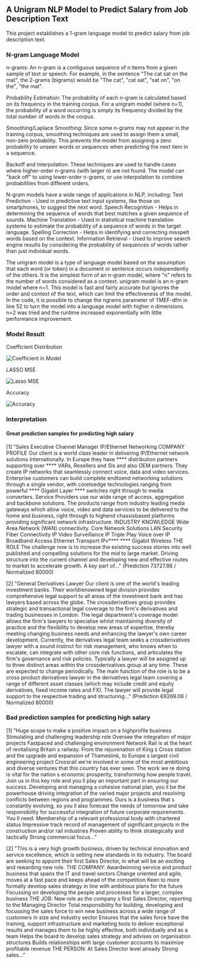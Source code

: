 ## A Unigram NLP Model to Predict Salary from Job Description Text

This project establishes a 1-gram language model to predict salary from job description text. 

### N-gram Language Model

n-grams: An n-gram is a contiguous sequence of n items from a given sample of text or speech. For example, in the sentence "The cat sat on the mat", the 2-grams (bigrams) would be "The cat", "cat sat", "sat on", "on the", "the mat".

Probability Estimation: The probability of each n-gram is calculated based on its frequency in the training corpus. For a unigram model (where n=1), the probability of a word occurring is simply its frequency divided by the total number of words in the corpus.

Smoothing/Laplace Smoothing: Since some n-grams may not appear in the training corpus, smoothing techniques are used to assign them a small, non-zero probability. This prevents the model from assigning a zero probability to unseen words or sequences when predicting the next item in a sequence.

Backoff and Interpolation: These techniques are used to handle cases where higher-order n-grams (with larger n) are not found. The model can "back off" to using lower-order n-grams, or use interpolation to combine probabilities from different orders.

N-gram models have a wide range of applications in NLP, including:
Text Prediction - Used in predictive text input systems, like those on smartphones, to suggest the next word.
Speech Recognition - Helps in determining the sequence of words that best matches a given sequence of sounds.
Machine Translation - Used in statistical machine translation systems to estimate the probability of a sequence of words in the target language.
Spelling Correction - Helps in identifying and correcting misspelt words based on the context.
Information Retrieval - Used to improve search engine results by considering the probability of sequences of words rather than just individual words.

The unigram model is a type of language model based on the assumption that each word (or token) in a document or sentence occurs independently of the others. It is the simplest form of an n-gram model, where "n" refers to the number of words considered as a context. unigram model is an n-gram model where n=1. This model is fast and fairly accurate but ignores the order and context of the text, which can limit the effectiveness of the model. In the code, it is possible to change the ngrams parameter of TMEF-dfm in line 52 to turn the model into a language model with higher n dimensions. n=2 was tried and the runtime increased exponentially with little performance improvement.

### Model Result

Coefficient Distribution

![Coefficient in Model](https://github.com/ANewGitHuber/A-Unigram-NLP-Model-to-Predict-Salary-from-Job-Description-Text/assets/88078123/af444eb0-5401-45a8-ad27-e020b4982dd2)

LASSO MSE

![Lasso MSE](https://github.com/ANewGitHuber/A-Unigram-NLP-Model-to-Predict-Salary-from-Job-Description-Text/assets/88078123/86f87dea-468e-4d17-affd-3a5dbfb49e7b)

Accuracy

![Accuracy](https://github.com/ANewGitHuber/A-Unigram-NLP-Model-to-Predict-Salary-from-Job-Description-Text/assets/88078123/18e213df-0ff4-48da-a05a-c3d4cf145573)

### Interpretation

#### Great prediction samples for predicting high salary

[1] "Sales Executive Channel Manager IP/Ethernet Networking COMPANY PROFILE Our client is a world class leader in delivering IP/Ethernet network solutions Internationally. In Europe they have **** distribution partners supporting over **** VARs, Resellers and SIs and also OEM partners. They create IP networks that seamlessly connect voice, data and video services. Enterprise customers can build complete endtoend networking solutions through a single vendor, with coretoedge technologies ranging from powerful **** Gigabit Layer **** switches right through to media converters. Service Providers use our wide range of access, aggregation and backbone solutions. The products range from industry leading media gateways which allow voice, video and data services to be delivered to the home and business, right through to highend chassisbased platforms providing significant network infrastructure. INDUSTRY KNOWLEDGE Wide Area Network (WAN) connectivity. Core Network Solutions LAN Security Fiber Connectivity IP Video Surveillance IP Triple Play Voice over IP Broadband Access Ethernet Transport IPv**** **** Gigabit Wireless THE ROLE The challenge now is to increase the existing success stories into well published and compelling solutions for the mid to large market. Driving structure into the current channel and developing new and effective routes to market to accelerate growth. A key part of..." (Prediction 73727.86 / Normalized 80000)

[2] "General Derivatives Lawyer Our client is one of the world's leading investment banks. Their worldrenowned legal division provides comprehensive legal support to all areas of the investment bank and has lawyers based across the globe. The crossderivatives group provides strategic and transactional legal coverage to the firm's derivatives and trading businesses in London. The legal department's coverage model allows the firm's lawyers to specialise whilst maintaining diversity of practice and the flexibility to develop new areas of expertise, thereby meeting changing business needs and enhancing the lawyer's own career development. Currently, the derivatives legal team seeks a crossderivatives lawyer with a sound instinct for risk management, who knows when to escalate, can integrate with other core risk functions, and articulates the firm's governance and risk policies. Typically a lawyer will be assigned up to three distinct areas within the crossderivatives group at any time. These are expected to change periodically. The main function of the role is to be a cross product derivatives lawyer in the derivatives legal team covering a range of different asset classes (which may include credit and equity derivatives, fixed income rates and FX). The lawyer will provide legal support to the respective trading and structuring..." (Prediction 69269.06 / Normalized 80000)

### Bad prediction samples for predicting high salary

[1] "Huge scope to make a positive impact on a highprofile business Stimulating and challenging leadership role Oversee the integration of major projects Fastpaced and challenging environment Network Rail is at the heart of revitalising Britain s railway. From the rejuvenation of King s Cross station and the upgrade and expansion of Thameslink, to Europe s largest civil engineering project Crossrail we're involved in some of the most ambitious and diverse ventures that this country has ever seen. The work we re doing is vital for the nation s economic prosperity, transforming how people travel. Join us in this key role and you ll play an important part in ensuring our success. Developing and managing a cohesive national plan, you ll be the powerhouse driving integration of the varied major projects and resolving conflicts between regions and programmes. Ours is a business that s constantly evolving, so you ll also forecast the needs of tomorrow and take responsibility for successful integration of future corporate requirements. You ll need: Membership of a relevant professional body with chartered status Impressive track record of management of significant projects in the construction and/or rail industries Proven ability to think strategically and tactically Strong commercial focus..."

[2] "This is a very high growth business, driven by technical innovation and service excellence, which is setting new standards in its industry. The board are seeking to appoint their first Sales Director, in what will be an exciting and rewarding new role. THE COMPANY: Awardwinning service and product business that spans the IT and travel sectors Change oriented and agile, moves at a fast pace and keeps ahead of the competition Keen to more formally develop sales strategy in line with ambitious plans for the future Focussing on developing the people and processes for a larger, complex business THE JOB: New role as the company s first Sales Director, reporting to the Managing Director Total responsibility for building, developing and focussing the sales force to win new business across a wide range of customers in size and industry sector Ensures that the sales force have the training, support infrastructure and marketing tools to deliver exceptional results and manages them to be highly effective, both individually and as a team Helps the board to develop sales strategy and advises on organisation structures Builds relationships with large customer accounts to maximise profitable revenue THE PERSON: At Sales Director level already Strong sales..."


